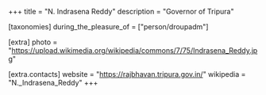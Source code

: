 +++
title = "N. Indrasena Reddy"
description = "Governor of Tripura"

[taxonomies]
during_the_pleasure_of = ["person/droupadm"]

[extra]
photo = "https://upload.wikimedia.org/wikipedia/commons/7/75/Indrasena_Reddy.jpg"

[extra.contacts]
website = "https://rajbhavan.tripura.gov.in/"
wikipedia = "N._Indrasena_Reddy"
+++